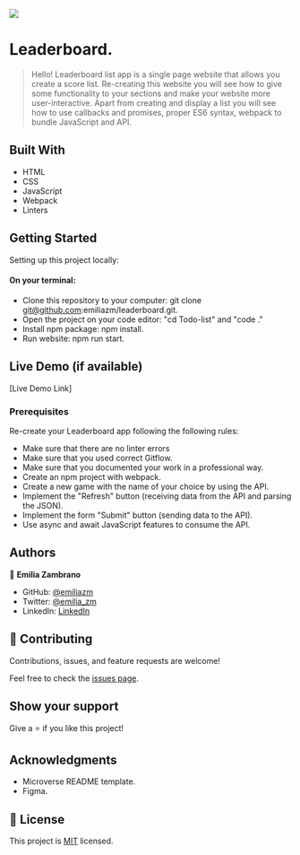 ![](https://img.shields.io/badge/Microverse-blueviolet)

# Leaderboard.

> Hello!
Leaderboard list app is a single page website that allows you create a score list. Re-creating this website you will see how to give some functionality to your sections and make your website more user-interactive. Apart from creating and display a list you will see how to use callbacks and promises, proper ES6 syntax, webpack to bundle JavaScript and API.


## Built With

- HTML
- CSS
- JavaScript
- Webpack
- Linters

## Getting Started

Setting up this project locally:
#### On your terminal:
- Clone this repository to your computer: git clone git@github.com:emiliazm/leaderboard.git.
- Open the project on your code editor: "cd Todo-list" and "code ."
- Install npm package: npm install.
- Run website: npm run start.


## Live Demo (if available)

[Live Demo Link]



### Prerequisites

Re-create your Leaderboard app following the following rules:
- Make sure that there are no linter errors
- Make sure that you used correct Gitflow.
- Make sure that you documented your work in a professional way.
- Create an npm project with webpack.
- Create a new game with the name of your choice by using the API.
- Implement the "Refresh" button (receiving data from the API and parsing the JSON).
- Implement the form "Submit" button (sending data to the API).
- Use async and await JavaScript features to consume the API.

## Authors

👤 **Emilia Zambrano**

- GitHub: [@emiliazm](https://github.com/emiliazm)
- Twitter: [@emilia_zm](https://twitter.com/emilia_zm)
- LinkedIn: [LinkedIn](https://www.linkedin.com/in/emilia-zambrano-montero-aa30a611b/)


## 🤝 Contributing

Contributions, issues, and feature requests are welcome!

Feel free to check the [issues page](https://github.com/emiliazm/Todo-list/issues).

## Show your support

Give a ⭐️ if you like this project!

## Acknowledgments

- Microverse README template.
- Figma.

## 📝 License

This project is [MIT](./MIT.md) licensed.

